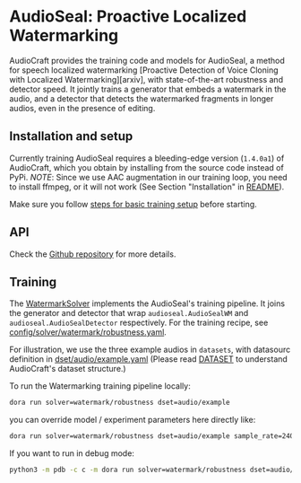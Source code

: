 # AudioSeal: Proactive Localized Watermarking

AudioCraft provides the training code and models for AudioSeal, a method for speech localized watermarking [Proactive Detection of Voice Cloning with Localized Watermarking][arxiv], with state-of-the-art robustness and detector speed. It jointly trains a generator that embeds a watermark in the audio, and a detector that detects the watermarked fragments in longer audios, even in the presence of editing.

## Installation and setup

Currently training AudioSeal requires a bleeding-edge version (`1.4.0a1`) of AudioCraft, which you obtain by installing from the source code instead of PyPi. _NOTE_: Since we use AAC augmentation in our training loop, you need to install ffmpeg, or it will not work (See Section "Installation" in [README](../README.md)).

Make sure you follow [steps for basic training setup](TRAINING.md) before starting.

## API
Check the [Github repository](https://github.com/facebookresearch/audioseal) for more details.

## Training

The [WatermarkSolver](../audiocraft/solvers/watermark.py) implements the AudioSeal's training pipeline. It joins the generator and detector that wrap
`audioseal.AudioSealWM` and `audioseal.AudioSealDetector` respectively. For the training recipe, see [config/solver/watermark/robustness.yaml](../config/solver/watermark/robustness.yaml).

For illustration, we use the three example audios in `datasets`, with datasourc definition in [dset/audio/example.yaml](../config/dset/audio/example.yaml) (Please read [DATASET](./DATASETS.md) to understand AudioCraft's dataset structure.)

To run the Watermarking training pipeline locally:

```bash
dora run solver=watermark/robustness dset=audio/example
```

you can override model / experiment parameters here directly like:

```bash
dora run solver=watermark/robustness dset=audio/example sample_rate=24000
```

If you want to run in debug mode:

```bash
python3 -m pdb -c c -m dora run solver=watermark/robustness dset=audio/example
```
